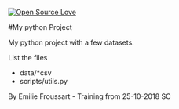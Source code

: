 [![Open Source Love](https://badges.frapsoft.com/os/v2/open-source.png?v=103)](https://github.com/ellerbrock/open-source-badge/)

#My python Project


My python project with a few datasets.

List the files
- data/*csv
- scripts/utils.py

By Emilie Froussart - Training from 25-10-2018 SC
